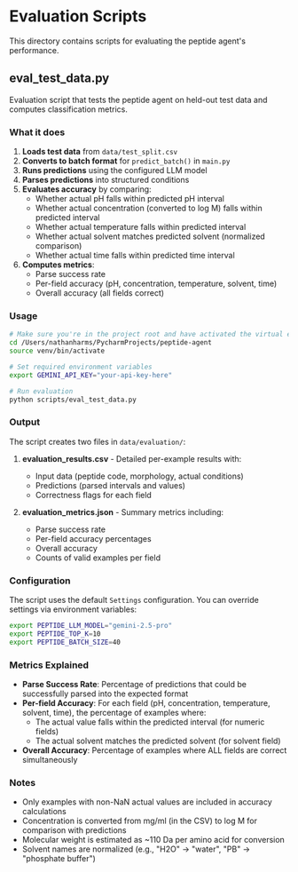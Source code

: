 # Evaluation Scripts

This directory contains scripts for evaluating the peptide agent's performance.

## eval_test_data.py

Evaluation script that tests the peptide agent on held-out test data and computes classification metrics.

### What it does

1. **Loads test data** from `data/test_split.csv`
2. **Converts to batch format** for `predict_batch()` in `main.py`
3. **Runs predictions** using the configured LLM model
4. **Parses predictions** into structured conditions
5. **Evaluates accuracy** by comparing:
   - Whether actual pH falls within predicted pH interval
   - Whether actual concentration (converted to log M) falls within predicted interval
   - Whether actual temperature falls within predicted interval
   - Whether actual solvent matches predicted solvent (normalized comparison)
   - Whether actual time falls within predicted time interval
6. **Computes metrics**:
   - Parse success rate
   - Per-field accuracy (pH, concentration, temperature, solvent, time)
   - Overall accuracy (all fields correct)

### Usage

```bash
# Make sure you're in the project root and have activated the virtual environment
cd /Users/nathanharms/PycharmProjects/peptide-agent
source venv/bin/activate

# Set required environment variables
export GEMINI_API_KEY="your-api-key-here"

# Run evaluation
python scripts/eval_test_data.py
```

### Output

The script creates two files in `data/evaluation/`:

1. **evaluation_results.csv** - Detailed per-example results with:
   - Input data (peptide code, morphology, actual conditions)
   - Predictions (parsed intervals and values)
   - Correctness flags for each field

2. **evaluation_metrics.json** - Summary metrics including:
   - Parse success rate
   - Per-field accuracy percentages
   - Overall accuracy
   - Counts of valid examples per field

### Configuration

The script uses the default `Settings` configuration. You can override settings via environment variables:

```bash
export PEPTIDE_LLM_MODEL="gemini-2.5-pro"
export PEPTIDE_TOP_K=10
export PEPTIDE_BATCH_SIZE=40
```

### Metrics Explained

- **Parse Success Rate**: Percentage of predictions that could be successfully parsed into the expected format
- **Per-field Accuracy**: For each field (pH, concentration, temperature, solvent, time), the percentage of examples where:
  - The actual value falls within the predicted interval (for numeric fields)
  - The actual solvent matches the predicted solvent (for solvent field)
- **Overall Accuracy**: Percentage of examples where ALL fields are correct simultaneously

### Notes

- Only examples with non-NaN actual values are included in accuracy calculations
- Concentration is converted from mg/ml (in the CSV) to log M for comparison with predictions
- Molecular weight is estimated as ~110 Da per amino acid for conversion
- Solvent names are normalized (e.g., "H2O" → "water", "PB" → "phosphate buffer")


